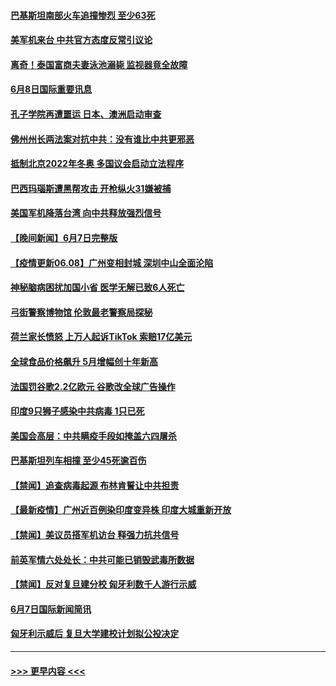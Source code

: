 #### [巴基斯坦南部火车追撞惨烈 至少63死](../pages/prog202/a103137697.md?t=06082251) 
#### [美军机来台 中共官方态度反常引议论](../pages/prog202/a103137657.md?t=06082251) 
#### [离奇！泰国富商夫妻泳池溺毙 监视器竟全故障](../pages/prog202/a103137638.md?t=06082251) 
#### [6月8日国际重要讯息](../pages/prog202/a103137642.md?t=06082251) 
#### [孔子学院再遭噩运 日本、澳洲启动审查](../pages/prog202/a103137589.md?t=06082251) 
#### [佛州州长两法案对抗中共：没有谁比中共更邪恶](../pages/prog202/a103137552.md?t=06082251) 
#### [抵制北京2022年冬奥 多国议会启动立法程序](../pages/prog202/a103137535.md?t=06082251) 
#### [巴西玛瑙斯遭黑帮攻击 开枪纵火31嫌被捕](../pages/prog202/a103137481.md?t=06082251) 
#### [美国军机降落台湾 向中共释放强烈信号](../pages/prog202/a103137463.md?t=06082251) 
#### [【晚间新闻】6月7日完整版](../pages/prog202/a103137431.md?t=06082251) 
#### [【疫情更新06.08】广州变相封城 深圳中山全面沦陷](../pages/prog202/a103133785.md?t=06082251) 
#### [神秘脑病困扰加国小省 医学无解已致6人死亡](../pages/prog202/a103136981.md?t=06082251) 
#### [弓街警察博物馆 伦敦最老警察局探秘](../pages/prog202/a103137303.md?t=06082251) 
#### [荷兰家长愤怒 上万人起诉TikTok 索赔17亿美元](../pages/prog202/a103137243.md?t=06082251) 
#### [全球食品价格飙升 5月增幅创十年新高](../pages/prog202/a103136978.md?t=06082251) 
#### [法国罚谷歌2.2亿欧元 谷歌改全球广告操作](../pages/prog202/a103137254.md?t=06082251) 
#### [印度9只狮子感染中共病毒 1只已死](../pages/prog202/a103137218.md?t=06082251) 
#### [美国会高层：中共瞒疫手段如掩盖六四屠杀](../pages/prog202/a103136542.md?t=06082251) 
#### [巴基斯坦列车相撞 至少45死逾百伤](../pages/prog202/a103137072.md?t=06082251) 
#### [【禁闻】追查病毒起源 布林肯誓让中共担责](../pages/prog202/a103137040.md?t=06082251) 
#### [【最新疫情】广州近百例染印度变异株 印度大城重新开放](../pages/prog202/a103137053.md?t=06082251) 
#### [【禁闻】美议员搭军机访台 释强力抗共信号](../pages/prog202/a103137044.md?t=06082251) 
#### [前英军情六处处长：中共可能已销毁武毒所数据](../pages/prog202/a103136984.md?t=06082251) 
#### [【禁闻】反对复旦建分校 匈牙利数千人游行示威](../pages/prog202/a103137008.md?t=06082251) 
#### [6月7日国际新闻简讯](../pages/prog202/a103136838.md?t=06082251) 
#### [匈牙利示威后 复旦大学建校计划拟公投决定](../pages/prog202/a103136812.md?t=06082251) 

----
#### [ >>> 更早内容 <<< ](../indexes/prog202-earlier.md)
